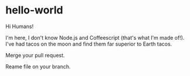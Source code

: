 # hello-world


Hi Humans!

I'm here, I don't know Node.js and Coffeescript (that's what I'm made of!).
I've had tacos on the moon and find them far superior to Earth tacos.

Merge your pull request.

Reame file on your branch.

